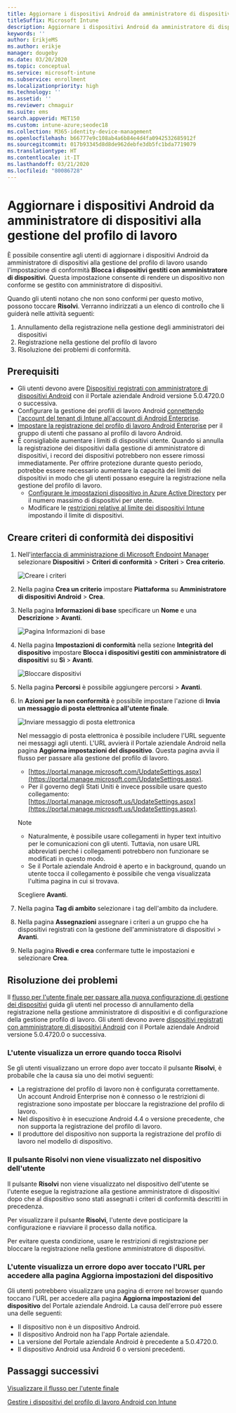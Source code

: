 ```yaml
---
title: Aggiornare i dispositivi Android da amministratore di dispositivi alla gestione del profilo di lavoro
titleSuffix: Microsoft Intune
description: Aggiornare i dispositivi Android da amministratore di dispositivi alla gestione del profilo di lavoro in Intune.
keywords: ''
author: ErikjeMS
ms.author: erikje
manager: dougeby
ms.date: 03/20/2020
ms.topic: conceptual
ms.service: microsoft-intune
ms.subservice: enrollment
ms.localizationpriority: high
ms.technology: ''
ms.assetid: ''
ms.reviewer: chmaguir
ms.suite: ems
search.appverid: MET150
ms.custom: intune-azure;seodec18
ms.collection: M365-identity-device-management
ms.openlocfilehash: b66777e9c108ab4a6b84e4d4fa0942532685912f
ms.sourcegitcommit: 017b93345d8d8de962debfe3db5fc1bda7719079
ms.translationtype: HT
ms.contentlocale: it-IT
ms.lasthandoff: 03/21/2020
ms.locfileid: "80086728"
---
```

# <a name="move-android-devices-from-device-administrator-to-work-profile-management"></a>Aggiornare i dispositivi Android da amministratore di dispositivi alla gestione del profilo di lavoro

È possibile consentire agli utenti di aggiornare i dispositivi Android da amministratore di dispositivi alla gestione del profilo di lavoro usando l'impostazione di conformità **Blocca i dispositivi gestiti con amministratore di dispositivi**. Questa impostazione consente di rendere un dispositivo non conforme se gestito con amministratore di dispositivi. 

Quando gli utenti notano che non sono conformi per questo motivo, possono toccare **Risolvi**. Verranno indirizzati a un elenco di controllo che li guiderà nelle attività seguenti:
1. Annullamento della registrazione nella gestione degli amministratori dei dispositivi
2. Registrazione nella gestione del profilo di lavoro
3. Risoluzione dei problemi di conformità. 

## <a name="prerequisites"></a>Prerequisiti

- Gli utenti devono avere [Dispositivi registrati con amministratore di dispositivi Android](android-enroll-device-administrator.md) con il Portale aziendale Android versione 5.0.4720.0 o successiva.
- Configurare la gestione dei profili di lavoro Android [connettendo l'account del tenant di Intune all'account di Android Enterprise](connect-intune-android-enterprise.md).
- [Impostare la registrazione del profilo di lavoro Android Enterprise](android-work-profile-enroll.md) per il gruppo di utenti che passano al profilo di lavoro Android.
- È consigliabile aumentare i limiti di dispositivi utente. Quando si annulla la registrazione dei dispositivi dalla gestione di amministratore di dispositivi, i record dei dispositivi potrebbero non essere rimossi immediatamente. Per offrire protezione durante questo periodo, potrebbe essere necessario aumentare la capacità dei limiti dei dispositivi in modo che gli utenti possano eseguire la registrazione nella gestione del profilo di lavoro.
  - [Configurare le impostazioni dispositivo in Azure Active Directory](https://docs.microsoft.com/azure/active-directory/devices/device-management-azure-portal.md#configure-device-settings) per il numero massimo di dispositivi per utente.
  - Modificare le [restrizioni relative al limite dei dispositivi Intune](enrollment-restrictions-set.md#create-a-device-limit-restriction) impostando il limite di dispositivi. 

## <a name="create-device-compliance-policy"></a>Creare criteri di conformità dei dispositivi

1. Nell'[interfaccia di amministrazione di Microsoft Endpoint Manager](https://go.microsoft.com/fwlink/?linkid=2109431) selezionare **Dispositivi** > **Criteri di conformità** > **Criteri** > **Crea criterio**.

    ![Creare i criteri](./media/android-move-device-admin-work-profile/create-policy.png)

2. Nella pagina **Crea un criterio** impostare **Piattaforma** su **Amministratore di dispositivi Android** > **Crea**.
3. Nella pagina **Informazioni di base** specificare un **Nome** e una **Descrizione** > **Avanti**.

    ![Pagina Informazioni di base](./media/android-move-device-admin-work-profile/basics.png)
    
4. Nella pagina **Impostazioni di conformità** nella sezione **Integrità del dispositivo** impostare **Blocca i dispositivi gestiti con amministratore di dispositivi** su **Sì** > **Avanti**.

    ![Bloccare dispositivi](./media/android-move-device-admin-work-profile/block-devices.png)

5. Nella pagina **Percorsi**  è possibile aggiungere percorsi > **Avanti**.
6. In **Azioni per la non conformità** è possibile impostare l'azione di **Invia un messaggio di posta elettronica all'utente finale**.

    ![Inviare messaggio di posta elettronica](./media/android-move-device-admin-work-profile/send-email.png)


    Nel messaggio di posta elettronica è possibile includere l'URL seguente nei messaggi agli utenti. L'URL avvierà il Portale aziendale Android nella pagina **Aggiorna impostazioni del dispositivo**. Questa pagina avvia il flusso per passare alla gestione del profilo di lavoro.
    - [https://portal.manage.microsoft.com/UpdateSettings.aspx](https://portal.manage.microsoft.com/UpdateSettings.aspx).
    - Per il governo degli Stati Uniti è invece possibile usare questo collegamento: [https://portal.manage.microsoft.us/UpdateSettings.aspx](https://portal.manage.microsoft.us/UpdateSettings.aspx).
  
    > [!NOTE]
    > - Naturalmente, è possibile usare collegamenti in hyper text intuitivo per le comunicazioni con gli utenti. Tuttavia, non usare URL abbreviati perché i collegamenti potrebbero non funzionare se modificati in questo modo.
    > - Se il Portale aziendale Android è aperto e in background, quando un utente tocca il collegamento è possibile che venga visualizzata l'ultima pagina in cui si trovava.

    Scegliere **Avanti**.

7. Nella pagina **Tag di ambito** selezionare i tag dell'ambito da includere.
8. Nella pagina **Assegnazioni** assegnare i criteri a un gruppo che ha dispositivi registrati con la gestione dell'amministratore di dispositivi > **Avanti**.
9. Nella pagina **Rivedi e crea** confermare tutte le impostazioni e selezionare **Crea**.

## <a name="troubleshooting"></a>Risoluzione dei problemi

Il [flusso per l'utente finale per passare alla nuova configurazione di gestione dei dispositivi](https://docs.microsoft.com/mem/intune/user-help/move-to-new-device-management-setup.md) guida gli utenti nel processo di annullamento della registrazione nella gestione amministratore di dispositivi e di configurazione della gestione profilo di lavoro. Gli utenti devono avere [dispositivi registrati con amministratore di dispositivi Android](android-enroll-device-administrator.md) con il Portale aziendale Android versione 5.0.4720.0 o successiva.

### <a name="user-sees-an-error-after-tapping-resolve"></a>L'utente visualizza un errore quando tocca Risolvi
Se gli utenti visualizzano un errore dopo aver toccato il pulsante **Risolvi**, è probabile che la causa sia uno dei motivi seguenti:
- La registrazione del profilo di lavoro non è configurata correttamente. Un account Android Enterprise non è connesso o le restrizioni di registrazione sono impostate per bloccare la registrazione del profilo di lavoro.
- Nel dispositivo è in esecuzione Android 4.4 o versione precedente, che non supporta la registrazione del profilo di lavoro. 
- Il produttore del dispositivo non supporta la registrazione del profilo di lavoro nel modello di dispositivo.

### <a name="resolve-button-doesnt-appear-on-the-users-device"></a>Il pulsante Risolvi non viene visualizzato nel dispositivo dell'utente
Il pulsante **Risolvi** non viene visualizzato nel dispositivo dell'utente se l'utente esegue la registrazione alla gestione amministratore di dispositivi dopo che al dispositivo sono stati assegnati i criteri di conformità descritti in precedenza.

Per visualizzare il pulsante **Risolvi**, l'utente deve posticipare la configurazione e riavviare il processo dalla notifica.

Per evitare questa condizione, usare le restrizioni di registrazione per bloccare la registrazione nella gestione amministratore di dispositivi.

### <a name="user-sees-an-error-after-tapping-url-to-update-device-settings-page"></a>L'utente visualizza un errore dopo aver toccato l'URL per accedere alla pagina Aggiorna impostazioni del dispositivo
Gli utenti potrebbero visualizzare una pagina di errore nel browser quando toccano l'URL per accedere alla pagina **Aggiorna impostazioni del dispositivo** del Portale aziendale Android. La causa dell'errore può essere una delle seguenti:
- Il dispositivo non è un dispositivo Android.
- Il dispositivo Android non ha l'app Portale aziendale.
- La versione del Portale aziendale Android è precedente a 5.0.4720.0.
- Il dispositivo Android usa Android 6 o versioni precedenti. 

## <a name="next-steps"></a>Passaggi successivi
[Visualizzare il flusso per l'utente finale](https://docs.microsoft.com/mem/intune/user-help/move-to-new-device-management-setup.md)

[Gestire i dispositivi del profilo di lavoro Android con Intune](android-enterprise-overview.md)


